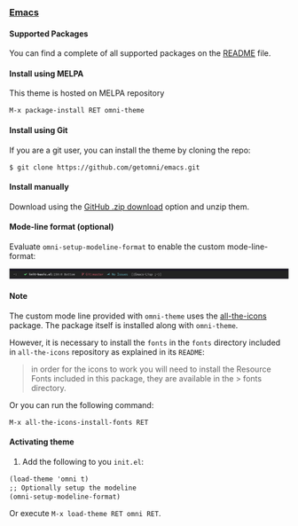 ### [Emacs](https://www.gnu.org/software/emacs/)

#### Supported Packages

You can find a complete of all supported packages on the [README](README.md) file.

#### Install using MELPA

This theme is hosted on MELPA repository

```
M-x package-install RET omni-theme
```

#### Install using Git

If you are a git user, you can install the theme by cloning the repo:

    $ git clone https://github.com/getomni/emacs.git

#### Install manually

Download using the [GitHub .zip download](https://github.com/getomni/emacs/archive/main.zip) option and unzip them.

#### Mode-line format (optional)

Evaluate `omni-setup-modeline-format` to enable the custom mode-line-format:

<p align="center">
  <img alt="Emacs Mode-line based on Omni" src="./modeline_screenshot.png">
</p>


#### Note

The custom mode line provided with `omni-theme` uses the [all-the-icons](https://github.com/domtronn/all-the-icons.el) package. The package itself is installed along with `omni-theme`.

However, it is necessary to install the `fonts` in the `fonts` directory included in `all-the-icons` repository as explained in its `README`:

> in order for the icons to work you will need to install the Resource Fonts included in this package, they are available in the > fonts directory.

Or you can run the following command:

```
M-x all-the-icons-install-fonts RET
```

#### Activating theme

1. Add the following to you `init.el`:
```elisp
(load-theme 'omni t)
;; Optionally setup the modeline
(omni-setup-modeline-format)
```

Or execute `M-x load-theme RET omni RET`.
